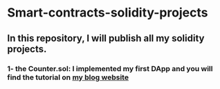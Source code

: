 # Smart-contracts-solidity-projects
## In this repository, I will publish all my solidity projects.
### 1- the Counter.sol: I implemented my first DApp and you will find the tutorial on [my blog website](https://eidoox.hashnode.dev/blockchain-development-building-your-first-simple-dapp-using-solidity-remix-metamask-etherjs-and-react)
